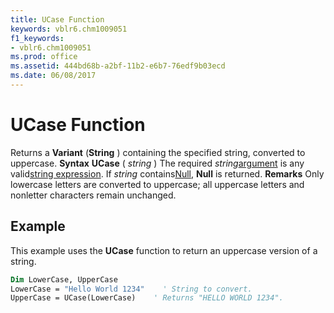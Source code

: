 ```yaml
---
title: UCase Function
keywords: vblr6.chm1009051
f1_keywords:
- vblr6.chm1009051
ms.prod: office
ms.assetid: 444bd68b-a2bf-11b2-e6b7-76edf9b03ecd
ms.date: 06/08/2017
---
```



# UCase Function



Returns a  **Variant** (**String** ) containing the specified string, converted to uppercase.
 **Syntax**
 **UCase** ( _string_ )
The required  _string_[argument](vbe-glossary.md) is any valid[string expression](vbe-glossary.md). If  _string_ contains[Null](vbe-glossary.md),  **Null** is returned.
 **Remarks**
Only lowercase letters are converted to uppercase; all uppercase letters and nonletter characters remain unchanged.

## Example

This example uses the  **UCase** function to return an uppercase version of a string.


```vb
Dim LowerCase, UpperCase
LowerCase = "Hello World 1234"    ' String to convert.
UpperCase = UCase(LowerCase)    ' Returns "HELLO WORLD 1234".


```


